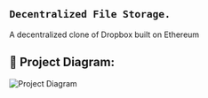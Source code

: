 ## ``` Decentralized File Storage. ```
A decentralized clone of Dropbox built on Ethereum

## 🔧 Project Diagram:
![Project Diagram](https://i.gyazo.com/2738ea6743a40036756b1b5714ab9fa8.png)